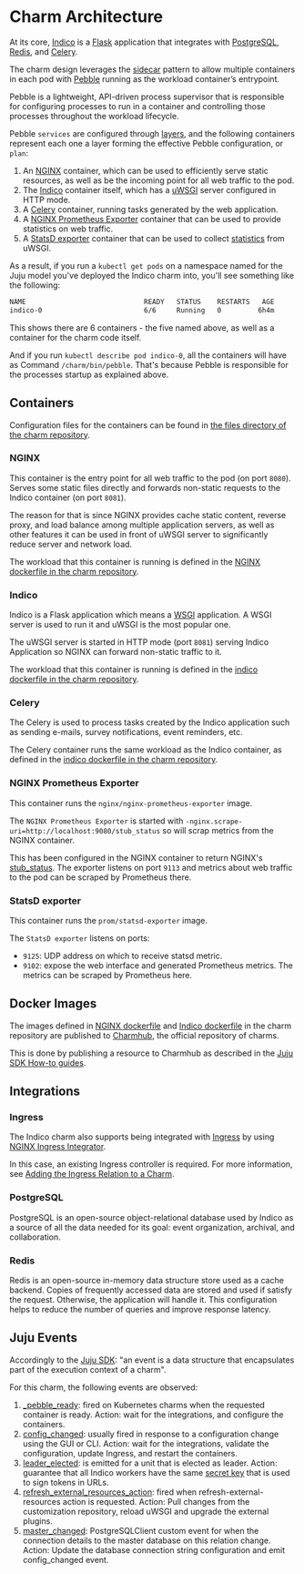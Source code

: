 # Charm Architecture

At its core, [Indico](https://getindico.io/) is a [Flask](https://flask.palletsprojects.com/) application that integrates with [PostgreSQL](https://www.postgresql.org/), [Redis](https://redis.io/), and [Celery](https://docs.celeryq.dev/en/stable/).

The charm design leverages the [sidecar](https://kubernetes.io/blog/2015/06/the-distributed-system-toolkit-patterns/#example-1-sidecar-containers) pattern to allow multiple containers in each pod with [Pebble](https://juju.is/docs/sdk/pebble) running as the workload container’s entrypoint.

Pebble is a lightweight, API-driven process supervisor that is responsible for configuring processes to run in a container and controlling those processes throughout the workload lifecycle.

Pebble `services` are configured through [layers](https://github.com/canonical/pebble#layer-specification), and the following containers represent each one a layer forming the effective Pebble configuration, or `plan`:

1. An [NGINX](https://www.nginx.com/) container, which can be used to efficiently serve static resources, as well as be the incoming point for all web traffic to the pod.
2. The [Indico](https://getindico.io/) container itself, which has a [uWSGI](https://uwsgi-docs.readthedocs.io/en/latest/) server configured in HTTP mode.
3. A [Celery](https://docs.celeryq.dev/en/stable/) container, running tasks generated by the web application.
4. A [NGINX Prometheus Exporter](https://github.com/nginxinc/nginx-prometheus-exporter) container that can be used to provide statistics on web traffic.
5. A [StatsD exporter](https://github.com/prometheus/statsd_exporter) container that can be used to collect [statistics](https://uwsgi-docs.readthedocs.io/en/latest/PushingStats.html) from uWSGI.

As a result, if you run a `kubectl get pods` on a namespace named for the Juju model you've deployed the Indico charm into, you'll see something like the following:

```bash
NAME                             READY   STATUS    RESTARTS   AGE
indico-0                         6/6     Running   0         6h4m
```

This shows there are 6 containers - the five named above, as well as a container for the charm code itself.

And if you run `kubectl describe pod indico-0`, all the containers will have as Command ```/charm/bin/pebble```. That's because Pebble is responsible for the processes startup as explained above.

## Containers

Configuration files for the containers can be found in [the files directory of the charm repository](https://github.com/canonical/indico-operator/tree/main/files).

### NGINX

This container is the entry point for all web traffic to the pod (on port `8080`). Serves some static files directly and forwards non-static requests to the Indico container (on port `8081`).

The reason for that is since NGINX provides cache static content, reverse proxy, and load balance among multiple application servers, as well as other features it can be used in front of uWSGI server to significantly reduce server and network load.

The workload that this container is running is defined in the [NGINX dockerfile in the charm repository](https://github.com/canonical/indico-operator/blob/main/indico-nginx.Dockerfile).

### Indico

Indico is a Flask application which means a [WSGI](https://wsgi.readthedocs.io/en/latest/what.html) application. A WSGI server is used to run it and uWSGI is the most popular one.

The uWSGI server is started in HTTP mode (port `8081`) serving Indico Application so NGINX can forward non-static traffic to it.

The workload that this container is running is defined in the [indico dockerfile in the charm repository](https://github.com/canonical/indico-operator/blob/main/indico.Dockerfile).

### Celery

The Celery is used to process tasks created by the Indico application such as sending e-mails, survey notifications, event reminders, etc.

The Celery container runs the same workload as the Indico container, as defined in the [indico dockerfile in the charm repository](https://github.com/canonical/indico-operator/blob/main/indico.Dockerfile).

### NGINX Prometheus Exporter

This container runs the `nginx/nginx-prometheus-exporter` image.

The `NGINX Prometheus Exporter` is started with `-nginx.scrape-uri=http://localhost:9080/stub_status` so will scrap metrics from the NGINX container.

This has been configured in the NGINX container to return NGINX's [stub_status](http://nginx.org/en/docs/http/ngx_http_stub_status_module.html). The exporter listens on port `9113` and metrics about web traffic to the pod can be scraped by Prometheus there.

### StatsD exporter

This container runs the `prom/statsd-exporter` image.

The `StatsD exporter` listens on ports:

- `9125`: UDP address on which to receive statsd metric.
- `9102`: expose the web interface and generated Prometheus metrics. The metrics can be scraped by Prometheus here.

## Docker Images

The images defined in [NGINX dockerfile](https://github.com/canonical/indico-operator/blob/main/indico-nginx.Dockerfile) and [Indico dockerfile](https://github.com/canonical/indico-operator/blob/main/indico.Dockerfile) in the charm repository are published to [Charmhub](https://charmhub.io/), the official repository of charms.

This is done by publishing a resource to Charmhub as described in the [Juju SDK How-to guides](https://juju.is/docs/sdk/publishing).

## Integrations

### Ingress

The Indico charm also supports being integrated with [Ingress](https://kubernetes.io/docs/concepts/services-networking/ingress/#what-is-ingress) by using [NGINX Ingress Integrator](https://charmhub.io/nginx-ingress-integrator/).

In this case, an existing Ingress controller is required. For more information, see [Adding the Ingress Relation to a Charm](https://charmhub.io/nginx-ingress-integrator/docs/adding-ingress-relation).

### PostgreSQL

PostgreSQL is an open-source object-relational database used by Indico as a source of all the data needed for its goal: event organization, archival, and collaboration.

### Redis

Redis is an open-source in-memory data structure store used as a cache backend. Copies of frequently accessed data are stored and used if satisfy the request. Otherwise, the application will handle it. This configuration helps to reduce the number of queries and improve response latency.

## Juju Events

Accordingly to the [Juju SDK](https://juju.is/docs/sdk/event): "an event is a data structure that encapsulates part of the execution context of a charm".

For this charm, the following events are observed:

1. [<container name>_pebble_ready](https://juju.is/docs/sdk/container-name-pebble-ready-event): fired on Kubernetes charms when the requested container is ready. Action: wait for the integrations, and configure the containers.
2. [config_changed](https://juju.is/docs/sdk/config-changed-event): usually fired in response to a configuration change using the GUI or CLI. Action: wait for the integrations, validate the configuration, update Ingress, and restart the containers.
3. [leader_elected](https://juju.is/docs/sdk/leader-elected-event): is emitted for a unit that is elected as leader. Action: guarantee that all Indico workers have the same [secret key](https://docs.getindico.io/en/latest/config/settings/?highlight=secret_key#SECRET_KEY) that is used to sign tokens in URLs.
4. [refresh_external_resources_action](https://charmhub.io/indico/actions): fired when refresh-external-resources action is requested. Action: Pull changes from the customization repository, reload uWSGI and upgrade the external plugins.
5. [master_changed](https://github.com/canonical/ops-lib-pgsql): PostgreSQLClient custom event for when the connection details to the master database on this relation change. Action: Update the database connection string configuration and emit config_changed event.
